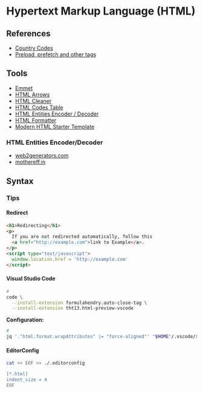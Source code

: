 # Hypertext Markup Language (HTML)

<!--
https://github.com/BuilderIO/qwik

https://github.com/linthtml/linthtml

https://linkedin.com/learning/html-and-css-linking/hyperlinks-the-glue-connecting-the-world-wide-web
https://linkedin.com/learning/crafting-meaningful-html/craft-meaningful-html
-->

## References

- [Country Codes](https://countrycode.org/)
- [Preload, prefetch and other <link> tags](https://3perf.com/blog/link-rels/)

## Tools

- [Emmet](/emmet.md)
- [HTML Arrows](https://toptal.com/designers/htmlarrows/)
- [HTML Cleaner](https://codebeautify.org/html-cleaner)
- [HTML Codes Table](https://ascii.cl/htmlcodes.htm)
- [HTML Entities Encoder / Decoder](https://web2generators.com/html-based-tools/online-html-entities-encoder-and-decoder)
- [HTML Formatter](https://webformatter.com/html)
- [Modern HTML Starter Template](https://htmltemplate.site/)

### HTML Entities Encoder/Decoder

- [web2generators.com](https://web2generators.com/html-based-tools/online-html-entities-encoder-and-decoder)
- [mothereff.in](https://mothereff.in/html-entities)

## Syntax

### Tips

#### Redirect

```html
<h1>Redirecting</h1>
<p>
  If you are not redirected automatically, follow this
  <a href="http://example.com">link to Example</a>.
</p>
<script type="text/javascript">
  window.location.href = 'http://example.com'
</script>
```

#### Visual Studio Code

```sh
#
code \
  --install-extension formulahendry.auto-close-tag \
  --install-extension tht13.html-preview-vscode
```

**Configuration:**

```sh
#
jq '."html.format.wrapAttributes" |= "force-aligned"' "$HOME"/.vscode/settings.json | sponge "$HOME"/.vscode/settings.json
```

<!--
"html.format.wrapLineLength": 0
"jsxBracketSameLine": true
-->

#### EditorConfig

```sh
cat << EOF >> ./.editorconfig

[*.html]
indent_size = 4
EOF
```

<!--
&zwnj;
-->

<!--
<picture>
  <source srcset="images/logomark-dark.svg" media="(prefers-color-scheme: dark)">
  <source srcset="images/logomark-light.svg" media="(prefers-color-scheme: light), (prefers-color-scheme: no-preference)">
  <img src="images/logomark-light.svg" height="70" alt="Company Logomark">
</picture>
-->
